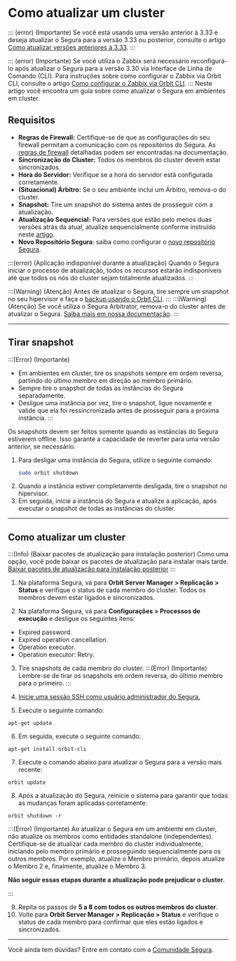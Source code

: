# Como atualizar um cluster

::: (error) (Importante)
Se você está usando uma versão anterior à 3.33 e deseja atualizar o Segura para a versão 3.33 ou posterior, consulte o artigo [Como atualizar versões anteriores à 3.33](/v4/docs/pt/how-to-update-Segura-in-stages).
:::

::: (error) (Importante)
Se você utiliza o Zabbix será necessário reconfigurá-lo após atualizar o Segura para a versão 3.30 via Interface de Linha de Comando (CLI). Para instruções sobre como configurar o Zabbix via Orbit CLI, consulte o artigo [Como configurar o Zabbix via Orbit CLI](/v4/docs/pt/orbit-cli-how-to-configure-zabbix-via-orbit-cli).
:::
Neste artigo você encontra um guia sobre como atualizar o Segura em ambientes em cluster.


## Requisitos

* **Regras de Firewall:** Certifique-se de que as configurações do seu firewall permitam a comunicação com os repositórios do Segura. As [regras de firewall](/v4/docs/pt/installation-firewall-rules) detalhadas podem ser encontradas na documentação.
* **Sincronização do Cluster:** Todos os membros do cluster devem estar sincronizados.
* **Hora do Servidor:** Verifique se a hora do servidor está configurada corretamente.
* **(Situacional) Árbitro:** Se o seu ambiente inclui um Árbitro, remova-o do cluster.
* **Snapshot:** Tire um snapshot do sistema antes de prosseguir com a atualização.
* **Atualização Sequencial:** Para versões que estão pelo menos duas versões atrás da atual, atualize sequencialmente conforme instruído neste [artigo](/v4/docs/pt/how-to-update-Segura-in-stages).
* **Novo Repositório Segura**: saiba como configurar o [novo repositório Segura](/v4/docs/pt/installation-how-to-change-Segura-to-use-the-new-repository).

:::(error) (Aplicação indisponível durante a atualização)
Quando o Segura iniciar o processo de atualização, todos os recursos estarão indisponíveis até que todos os nós do cluster sejam totalmente atualizados.
:::

:::(Warning) (Atenção)
Antes de atualizar o Segura, tire sempre um snapshot no seu hipervisor e faça o [backup usando o Orbit CLI](/v4/docs/pt/orbit-cli-how-to-configure-backup).
:::
:::(Warning) (Atenção)
Se você utiliza o Segura Arbitrator, remova-o do cluster antes de atualizar o Segura. [Saiba mais em nossa documentação](/v4/docs/pt/arbitrator-remove-arbitrator).
:::

* * *

## Tirar snapshot

:::(Error) (Importante)
* Em ambientes em cluster, tire os snapshots sempre em ordem reversa, partindo do último membro em direção ao membro primário. 
* Sempre tire o snapshot de todas as instâncias do Segura separadamente. 
* Desligue uma instância por vez, tire o snapshot, ligue novamente e valide que ela foi ressincronizada antes de prosseguir para a próxima instância.
:::

Os snapshots devem ser feitos somente quando as instâncias do Segura estiverem offline. Isso garante a capacidade de reverter para uma versão anterior, se necessário.

1. Para desligar uma instância do Segura, utilize o seguinte comando:
    ```bash
    sudo orbit shutdown
    ```
2. Quando a instância estiver completamente desligada, tire o snapshot no hipervisor.  
3. Em seguida, inicie a instância do Segura e atualize a aplicação, após executar o snapshot de todas as instâncias do cluster.


* * *

## Como atualizar um cluster

:::(Info) (Baixar pacotes de atualização para instalação posterior)
Como uma opção, você pode baixar os pacotes de atualização para instalar mais tarde. [Baixar pacotes de atualização para instalação posterior](/v4/docs/pt/orbit-cli-how-to-update-the-platform#download-update-packages-to-install-later)
:::

1. Na plataforma Segura, vá para **Orbit Server Manager > Replicação > Status** e verifique o status de cada membro do cluster. Todos os membros devem estar ligados e sincronizados.

2. Na plataforma Segura, vá para **Configurações > Processos de execução** e desligue os seguintes itens:


* Expired password.
* Expired operation cancellation. 
* Operation executor.
* Operation executor: Retry.


3. Tire snapshots de cada membro do cluster. 
:::(Error) (Importante)
Lembre-se de tirar os snapshots em ordem reversa, do último membro para o primeiro.
:::
4. [Inicie uma sessão SSH como usuário administrador do Segura.](/v4/docs/pt/administration-ssh-access)




5. Execute o seguinte comando:

```Shell
apt-get update
```
6. Em seguida, execute o seguinte comando:


```Shell
apt-get install orbit-cli
```

7. Execute o comando abaixo para atualizar o Segura para a versão mais recente:
```Shell
orbit update
```
8. Após a atualização do Segura, reinicie o sistema para garantir que todas as mudanças foram aplicadas corretamente:


```Shell
orbit shutdown -r
```
:::(Error) (Importante)
Ao atualizar o Segura em um ambiente em cluster, não atualize os membros como entidades standalone (independentes). Certifique-se de atualizar cada membro do cluster individualmente, iniciando pelo membro primário e prosseguindo sequencialmente para os outros membros. Por exemplo, atualize o Membro primário, depois atualize o Membro 2 e, finalmente, atualize o Membro 3.

**Não seguir essas etapas durante a atualização pode prejudicar o cluster.**

:::

9. Repita os passos de **5 a 8 com todos os outros membros do cluster**.
10. Volte para **Orbit Server Manager > Replicação > Status** e verifique o status de cada membro para confirmar que eles estão ligados e sincronizados.


* * *

Você ainda tem dúvidas? Entre em contato com a [Comunidade Segura](https://community.Segura.io/).
